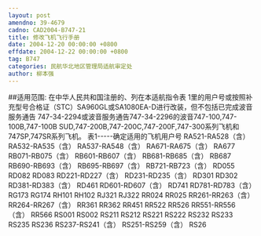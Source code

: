 ```yaml
---
layout: post
amendno: 39-4679
cadno: CAD2004-B747-21
title: 修改飞机飞行手册
date: 2004-12-20 00:00:00 +0800
effdate: 2004-12-22 00:00:00 +0800
tag: B747
categories: 民航华北地区管理局适航审定处
author: 柳本强
---
```


##适用范围:
在中华人民共和国注册的、列在本适航指令表 1里的用户号或按照补充型号合格证（STC）SA960GL或SA1080EA-D进行改装，但不包括已完成波音服务通告 747-34-2294或波音服务通告747-34-2296的波音747-100,747-100B,747-100B SUD,747-200B,747-200C,747-200F,747-300系列飞机和747SP,747SR系列飞机。
表1-----确定适用的飞机用户号 RA521-RA528（含） RA532-RA535（含） RA537-RA548（含） RA671-RA675（含） RA677 RB071-RB075（含） RB601-RB607（含） RB681-RB685（含） RB687 RB690-RB693（含）
RB695-RB697（含） RB721-RB723（含） RD055 RD082 RD083 RD221-RD227（含） RD231-RD235（含） RD301 RD302 RD381-RD383（含） RD461 RD601-RD607（含） RD741 RD781-RD783（含） RG173 RG174 RH101 RH102 RJ321 RJ322 RR024 RR025 RR261-RR263（含） RR264-RR267（含） RR361 RR362 RR451 RR522 RR526 RR551-RR556（含） RR566 RS001 RS002 RS211 RS212 RS221 RS222 RS232 RS233 RS235 RS236 RS237-RS241（含） RS251-RS259（含） RS26

